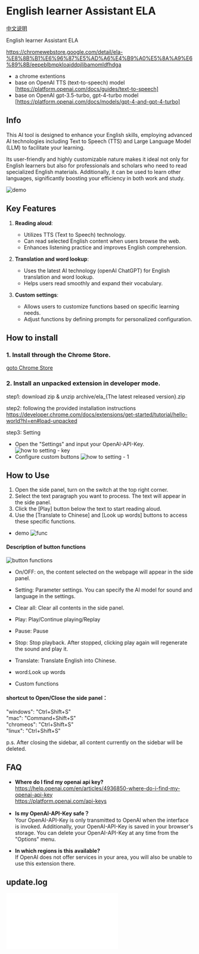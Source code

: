 # English learner Assistant ELA

[中文说明](/doc/readme_zh.md)

English learner Assistant ELA

https://chromewebstore.google.com/detail/ela-%E8%8B%B1%E6%96%87%E5%AD%A6%E4%B9%A0%E5%8A%A9%E6%89%8B/eepeblbmpkloajddpjlibamomldfhdga

- a chrome extentions
- base on OpenAI TTS (text-to-speech) model [https://platform.openai.com/docs/guides/text-to-speech]
- base on OpenAI gpt-3.5-turbo, gpt-4-turbo model [https://platform.openai.com/docs/models/gpt-4-and-gpt-4-turbo]

## Info

This AI tool is designed to enhance your English skills, employing advanced AI technologies including Text to Speech (TTS) and Large Language Model (LLM) to facilitate your learning.

Its user-friendly and highly customizable nature makes it ideal not only for English learners but also for professionals and scholars who need to read specialized English materials. Additionally, it can be used to learn other languages, significantly boosting your efficiency in both work and study.

![demo](/doc/images/0.3/en/demo.png)

## Key Features

1. **Reading aloud**:

   - Utilizes TTS (Text to Speech) technology.
   - Can read selected English content when users browse the web.
   - Enhances listening practice and improves English comprehension.

2. **Translation and word lookup**:

   - Uses the latest AI technology (openAI ChatGPT) for English translation and word lookup.
   - Helps users read smoothly and expand their vocabulary.

3. **Custom settings**:
   - Allows users to customize functions based on specific learning needs.
   - Adjust functions by defining prompts for personalized configuration.

## How to install

### 1. Install through the Chrome Store.

[goto Chrome Store](https://chromewebstore.google.com/detail/ela-%E8%8B%B1%E6%96%87%E5%AD%A6%E4%B9%A0%E5%8A%A9%E6%89%8B/eepeblbmpkloajddpjlibamomldfhdga)

### 2. Install an unpacked extension in developer mode.

step1: download zip & unzip
archive/ela\_{The latest released version}.zip

step2: following the provided installation instructions
https://developer.chrome.com/docs/extensions/get-started/tutorial/hello-world?hl=en#load-unpacked

step3: Setting

- Open the "Settings" and input your OpenAI-API-Key.
  ![how to setting - key](/doc/images/0.3/en/setting1.png)
- Configure custom buttons
  ![how to setting - 1](/doc/images/0.3/en/setting2.png)

## How to Use

1. Open the side panel, turn on the switch at the top right corner.
2. Select the text paragraph you want to process. The text will appear in the side panel.
3. Click the [Play] button below the text to start reading aloud.
4. Use the [Translate to Chinese] and [Look up words] buttons to access these specific functions.

- demo
  ![func](/doc/images/0.3/en/func1.png)

#### Description of button functions

![button functions](/doc/images/0.3/en/sidepanel.png)

- On/OFF: on, the content selected on the webpage will appear in the side panel.
- Setting: Parameter settings. You can specify the AI model for sound and language in the settings.
- Clear all: Clear all contents in the side panel.

- Play: Play/Continue playing/Replay
- Pause: Pause
- Stop: Stop playback. After stopped, clicking play again will regenerate the sound and play it.

- Translate: Translate English into Chinese.
- word:Look up words
- Custom functions

#### shortcut to Open/Close the side panel：

"windows": "Ctrl+Shift+S"  
"mac": "Command+Shift+S"  
"chromeos": "Ctrl+Shift+S"  
"linux": "Ctrl+Shift+S"

p.s. After closing the sidebar, all content currently on the sidebar will be deleted.

## FAQ

- **Where do I find my openai api key?**  
  https://help.openai.com/en/articles/4936850-where-do-i-find-my-openai-api-key  
  https://platform.openai.com/api-keys

- **Is my OpenAI-API-Key safe？**  
  Your OpenAI-API-Key is only transmitted to OpenAI when the interface is invoked. Additionally, your OpenAI-API-Key is saved in your browser's storage. You can delete your OpenAI-API-Key at any time from the "Options" menu.

- **In which regions is this available?**  
  If OpenAI does not offer services in your area, you will also be unable to use this extension there.

## update.log

![update.log](/doc/update.log.md)

